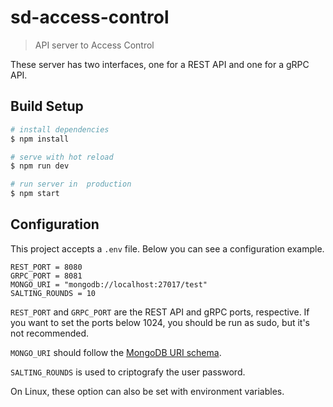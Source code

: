 # sd-access-control

> API server to Access Control

These server has two interfaces, one for a REST API and one for a gRPC API.

## Build Setup

```bash
# install dependencies
$ npm install

# serve with hot reload
$ npm run dev

# run server in  production
$ npm start
```

## Configuration

This project accepts a `.env` file. Below you can see a configuration example.

```
REST_PORT = 8080
GRPC_PORT = 8081
MONGO_URI = "mongodb://localhost:27017/test"
SALTING_ROUNDS = 10
```

`REST_PORT` and `GRPC_PORT` are the REST API and gRPC ports, respective. If you want to set the ports below 1024, you should be run as sudo, but it's not recommended.

`MONGO_URI` should follow the [MongoDB URI schema](https://docs.mongodb.com/manual/reference/connection-string/#components).

`SALTING_ROUNDS` is used to criptografy the user password.

On Linux, these option can also be set with environment variables.
